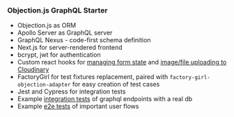 ### Objection.js GraphQL Starter

- Objection.js as ORM
- Apollo Server as GraphQL server
- GraphQL Nexus - code-first schema definition
- Next.js for server-rendered frontend
- bcrypt, jwt for authentication
- Custom react hooks for [managing form state](https://github.com/yoongfook/objection-js-graphql-starter/blob/master/web/hooks/use-form.js) and [image/file uploading to Cloudinary](https://github.com/yoongfook/objection-js-graphql-starter/blob/master/web/hooks/use-upload.js)
- FactoryGirl for test fixtures replacement, paired with `factory-girl-objection-adapter`
  for easy creation of test cases
- Jest and Cypress for integration tests
- Example [integration tests](https://github.com/yoongfook/objection-js-graphql-starter/tree/master/api/test/integration) of graphql endpoints with a real db
- Example [e2e tests](https://github.com/yoongfook/objection-js-graphql-starter/tree/master/api/cypress/integration) of important user flows
